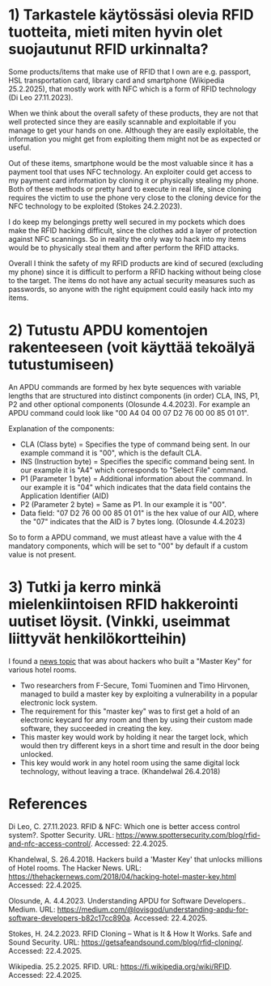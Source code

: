 # 1) Tarkastele käytössäsi olevia RFID tuotteita, mieti miten hyvin olet suojautunut RFID urkinnalta?
Some products/items that make use of RFID that I own are e.g. passport, HSL transportation card, library card and smartphone (Wikipedia 25.2.2025), that mostly work with NFC which is a form of RFID technology (Di Leo 27.11.2023).

When we think about the overall safety of these products, they are not that well protected since they are easily scannable and exploitable if you manage to get your hands on one. Although they are easily exploitable, the information you might get from exploiting them might not be as expected or useful.

Out of these items, smartphone would be the most valuable since it has a payment tool that uses NFC technology. An exploiter could get access to my payment card information by cloning it or physically stealing my phone. Both of these methods or pretty hard to execute in real life, since cloning requires the victim to use the phone very close to the cloning device for the NFC technology to be exploited (Stokes 24.2.2023).  

I do keep my belongings pretty well secured in my pockets which does make the RFID hacking difficult, since the clothes add a layer of protection against NFC scannings. So in reality the only way to hack into my items would be to physically steal them and after perform the RFID attacks.

Overall I think the safety of my RFID products are kind of secured (excluding my phone) since it is difficult to perform a RFID hacking without being close to the target. The items do not have any actual security measures such as passwords, so anyone with the right equipment could easily hack into my items.


# 2) Tutustu APDU komentojen rakenteeseen (voit käyttää tekoälyä tutustumiseen)
An APDU commands are formed by hex byte sequences with variable lengths that are structured into distinct components (in order) CLA, INS, P1, P2 and other optional components (Olosunde 4.4.2023). For example an APDU command could look like "00 A4 04 00 07 D2 76 00 00 85 01 01".

Explanation of the components:
- CLA (Class byte) = Specifies the type of command being sent. In our example command it is "00", which is the default CLA.
- INS (Instruction byte) = Specifies the specific command being sent. In our example it is "A4" which corresponds to "Select File" command.
- P1 (Parameter 1 byte) = Additional information about the command. In our example it is "04" which indicates that the data field contains the Application Identifier (AID)
- P2 (Parameter 2 byte) = Same as P1. In our example it is "00".
- Data field: "07 D2 76 00 00 85 01 01" is the hex value of our AID, where the "07" indicates that the AID is 7 bytes long. (Olosunde 4.4.2023)

So to form a APDU command, we must atleast have a value with the 4 mandatory components, which will be set to "00" by default if a custom value is not present.


# 3) Tutki ja kerro minkä mielenkiintoisen RFID hakkerointi uutiset löysit. (Vinkki, useimmat liittyvät henkilökortteihin)
I found a [news topic](https://thehackernews.com/2018/04/hacking-hotel-master-key.html) that was about hackers who built a "Master Key" for various hotel rooms.

- Two researchers from F-Secure, Tomi Tuominen and Timo Hirvonen, managed to build a master key by exploiting a vulnerability in a popular electronic lock system. 
- The requirement for this "master key" was to first get a hold of an electronic keycard for any room and then by using their custom made software, they succeeded in creating the key.
- This master key would work by holding it near the target lock, which would then try different keys in a short time and result in the door being unlocked.
- This key would work in any hotel room using the same digital lock technology, without leaving a trace. (Khandelwal 26.4.2018)


# References

Di Leo, C. 27.11.2023. RFID & NFC: Which one is better access control system?. Spotter Security. URL: https://www.spottersecurity.com/blog/rfid-and-nfc-access-control/. Accessed: 22.4.2025.

Khandelwal, S. 26.4.2018. Hackers build a 'Master Key' that unlocks millions of Hotel rooms. The Hacker News. URL: https://thehackernews.com/2018/04/hacking-hotel-master-key.html Accessed: 22.4.2025.

Olosunde, A. 4.4.2023. Understanding APDU for Software Developers.. Medium. URL: https://medium.com/@lovisgod/understanding-apdu-for-software-developers-b82c17cc890a. Accessed: 22.4.2025.

Stokes, H. 24.2.2023. RFID Cloning – What is It & How It Works. Safe and Sound Security. URL: https://getsafeandsound.com/blog/rfid-cloning/. Accessed: 22.4.2025.

Wikipedia. 25.2.2025. RFID. URL: https://fi.wikipedia.org/wiki/RFID. Accessed: 22.4.2025.
